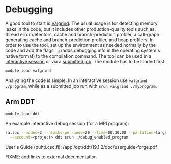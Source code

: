 # Debugging
A good tool to start is [Valgrind](https://valgrind.org/). The  usual usage is for detecting memory leaks in the code, but it includes other production-quality tools such as: thread error detectors, cache and branch-prediction profiler, a call-graph generating cache and branch-prediction profiler, and  heap profilers. 
In order to use the tool, set up the environment as needed normally by the code  and  add the flags ```-g``` (adds debugging info in the operating system's native format) to the compilation command.
The tool can be used in a [interactive session](running/interactive-usage.md) or via a [submitted job](submitting-jobs.md). The module has to be loaded first:
```bash
module load valgrind
```
Analyzing the code is simple. 
In an interactive session  use ```valgrind ./program```, while as a submitted job run with ```srun valgrind ./myprogram```.

## Arm DDT

```bash
module load ddt
```

An example interactive debug session (for a MPI program):
```bash
salloc --nodes=2 --ntasks-per-node=20 --time=00:30:00 --partition=large \
  --account=<project> ddt srun ./debug_enabled_program
```

User's Guide (puhti.csc.fi): /appl/opt/ddt/19.1.2/doc/userguide-forge.pdf

FIXME: add links to external documentation
